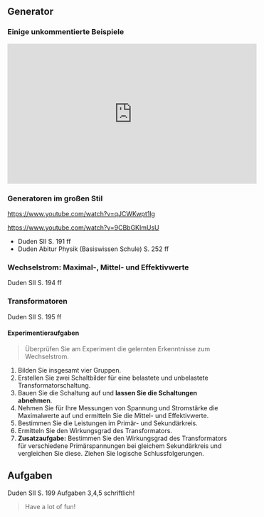 ## Generator

### Einige unkommentierte Beispiele

<iframe width="560" height="315" src="https://www.youtube.com/embed/w_0GsIPL73Q?si=O-F2KoU8JLI27iwX" title="YouTube video player" frameborder="0" allow="accelerometer; autoplay; clipboard-write; encrypted-media; gyroscope; picture-in-picture; web-share" referrerpolicy="strict-origin-when-cross-origin" allowfullscreen></iframe>

### Generatoren im großen Stil

https://www.youtube.com/watch?v=qJCWKwpt1lg

https://www.youtube.com/watch?v=9CBbGKImUsU

- Duden SII S. 191 ff
- Duden Abitur Physik (Basiswissen Schule) S. 252 ff

### Wechselstrom: Maximal-, Mittel- und Effektivwerte

Duden SII S. 194 ff

### Transformatoren

Duden SII S. 195 ff

#### Experimentieraufgaben

> Überprüfen Sie am Experiment die gelernten Erkenntnisse zum Wechselstrom.

1. Bilden Sie insgesamt vier Gruppen.
1. Erstellen Sie zwei Schaltbilder für eine belastete und unbelastete Transformatorschaltung.
1. Bauen Sie die Schaltung auf und **lassen Sie die Schaltungen abnehmen**.
1. Nehmen Sie für Ihre Messungen von Spannung und Stromstärke die Maximalwerte auf und ermitteln Sie die Mittel- und Effektivwerte.
1. Bestimmen Sie die Leistungen im Primär- und Sekundärkreis.
1. Ermitteln Sie den Wirkungsgrad des Transformators.
1. **Zusatzaufgabe:** Bestimmen Sie den Wirkungsgrad des Transformators für verschiedene Primärspannungen bei gleichem Sekundärkreis und vergleichen Sie diese. Ziehen Sie logische Schlussfolgerungen.

## Aufgaben

Duden SII S. 199 Aufgaben 3,4,5 schriftlich!

> Have a lot of fun!
